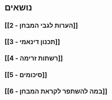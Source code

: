 # נושאים

## [[2 - הערות לגבי המבחן]]
## [[3 - תכנון דינאמי]]
## [[4 - רשתות זרימה]]
## [[5 - סיכומים]]
## [[6 - במה להשתפר לקראת המבחן]]





